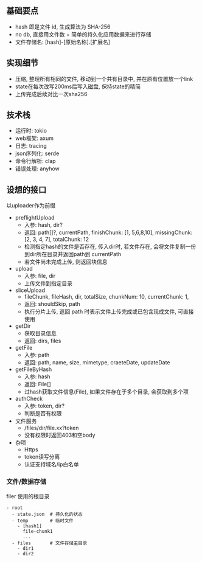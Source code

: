 ## 基础要点

- hash 即是文件 id, 生成算法为 SHA-256
- no db, 直接用文件数 + 简单的持久化应用数据来进行存储
- 文件存储名: [hash]-[原始名称].[扩展名]



## 实现细节

- 压缩, 整理所有相同的文件, 移动到一个共有目录中, 并在原有位置放一个link
- state在每次改写200ms后写入磁盘, 保持state的精简
- 上传完成后续对比一次sha256



## 技术栈

- 运行时: tokio
- web框架: axum
- 日志: tracing
- json序列化: serde
- 命令行解析: clap
- 错误处理: anyhow



## 设想的接口

以uploader作为前缀


- preflightUpload
  - 入参:  hash, dir?
  - 返回:  path[]?, currentPath,  finishChunk: [1, 5,6,8,10],  missingChunk: [2, 3, 4, 7],  totalChunk: 12
  - 检测指定hash的文件是否存在,  传入dir时, 若文件存在, 会将文件复制一份到dir所在目录并返回path到 currentPath
  - 若文件尚未完成上传, 则返回块信息
- upload
  - 入参: file,  dir
  - 上传文件到指定目录
- sliceUpload
  - fileChunk,  fileHash,   dir,  totalSize,   chunkNum: 10,  currentChunk: 1,
  - 返回: shouldSkip, path
  - 执行分片上传,  返回 path 时表示文件上传完成或已包含现成文件, 可直接使用
- getDir
  - 获取目录信息
  - 返回: dirs, files
- getFile
  - 入参:  path
  - 返回: path, name, size, mimetype, craeteDate, updateDate
- getFileByHash
  - 入参: hash
  - 返回: File[]
  - 过hash获取文件信息(File), 如果文件存在于多个目录, 会获取到多个项
- authCheck
  - 入参: token, dir?
  - 判断是否有权限
- 文件服务
  - /files/dir/file.xx?token
  - 没有权限时返回403和空body
- 杂项
  - Https
  - token读写分离
  - 认证支持域名/ip白名单


### 文件/数据存储

filer 使用的根目录

```shell
- root
  - state.json  # 持久化的状态
  - temp        # 临时文件
    - [hash1]
      file-chunk1
      ...
  - files       # 文件存储主目录
    - dir1
    - dir2

```
